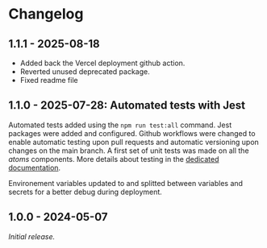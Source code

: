 # Changelog

## 1.1.1 - 2025-08-18

-   Added back the Vercel deployment github action.
-   Reverted unused deprecated package.
-   Fixed readme file

## 1.1.0 - 2025-07-28: Automated tests with Jest

Automated tests added using the `npm run test:all` command. Jest packages were added and configured.
Github workflows were changed to enable automatic testing upon pull requests and automatic versioning upon changes on the main branch.
A first set of unit tests was made on all the _atoms_ components. More details about testing in the [dedicated documentation](./docs/tests/readme.md).

Environement variables updated to and splitted between variables and secrets for a better debug during deployment.

## 1.0.0 - 2024-05-07

_Initial release._
